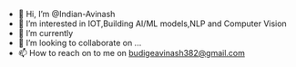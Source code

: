 - 👋 Hi, I’m @Indian-Avinash
- 👀 I’m interested in IOT,Building AI/ML models,NLP and Computer Vision
- 🌱 I’m currently 
- 💞️ I’m looking to collaborate on ...
- 📫 How to reach on to me on budigeavinash382@gmail.com

<!---
Indian-Avinash/Indian-Avinash is a ✨ special ✨ repository because its `README.md` (this file) appears on your GitHub profile.
You can click the Preview link to take a look at your changes.
--->
